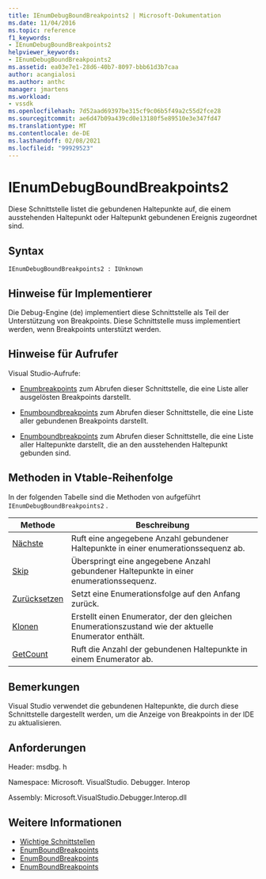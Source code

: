 ```yaml
---
title: IEnumDebugBoundBreakpoints2 | Microsoft-Dokumentation
ms.date: 11/04/2016
ms.topic: reference
f1_keywords:
- IEnumDebugBoundBreakpoints2
helpviewer_keywords:
- IEnumDebugBoundBreakpoints2
ms.assetid: ea03e7e1-28d6-40b7-8097-bbb61d3b7caa
author: acangialosi
ms.author: anthc
manager: jmartens
ms.workload:
- vssdk
ms.openlocfilehash: 7d52aad69397be315cf9c06b5f49a2c55d2fce28
ms.sourcegitcommit: ae6d47b09a439cd0e13180f5e89510e3e347fd47
ms.translationtype: MT
ms.contentlocale: de-DE
ms.lasthandoff: 02/08/2021
ms.locfileid: "99929523"
---
```

# <a name="ienumdebugboundbreakpoints2"></a>IEnumDebugBoundBreakpoints2
Diese Schnittstelle listet die gebundenen Haltepunkte auf, die einem ausstehenden Haltepunkt oder Haltepunkt gebundenen Ereignis zugeordnet sind.

## <a name="syntax"></a>Syntax

```
IEnumDebugBoundBreakpoints2 : IUnknown
```

## <a name="notes-for-implementers"></a>Hinweise für Implementierer
 Die Debug-Engine (de) implementiert diese Schnittstelle als Teil der Unterstützung von Breakpoints. Diese Schnittstelle muss implementiert werden, wenn Breakpoints unterstützt werden.

## <a name="notes-for-callers"></a>Hinweise für Aufrufer
 Visual Studio-Aufrufe:

- [Enumbreakpoints](../../../extensibility/debugger/reference/idebugbreakpointevent2-enumbreakpoints.md) zum Abrufen dieser Schnittstelle, die eine Liste aller ausgelösten Breakpoints darstellt.

- [Enumboundbreakpoints](../../../extensibility/debugger/reference/idebugbreakpointboundevent2-enumboundbreakpoints.md) zum Abrufen dieser Schnittstelle, die eine Liste aller gebundenen Breakpoints darstellt.

- [Enumboundbreakpoints](../../../extensibility/debugger/reference/idebugpendingbreakpoint2-enumboundbreakpoints.md) zum Abrufen dieser Schnittstelle, die eine Liste aller Haltepunkte darstellt, die an den ausstehenden Haltepunkt gebunden sind.

## <a name="methods-in-vtable-order"></a>Methoden in Vtable-Reihenfolge
 In der folgenden Tabelle sind die Methoden von aufgeführt `IEnumDebugBoundBreakpoints2` .

|Methode|Beschreibung|
|------------|-----------------|
|[Nächste](../../../extensibility/debugger/reference/ienumdebugboundbreakpoints2-next.md)|Ruft eine angegebene Anzahl gebundener Haltepunkte in einer enumerationssequenz ab.|
|[Skip](../../../extensibility/debugger/reference/ienumdebugboundbreakpoints2-skip.md)|Überspringt eine angegebene Anzahl gebundener Haltepunkte in einer enumerationssequenz.|
|[Zurücksetzen](../../../extensibility/debugger/reference/ienumdebugboundbreakpoints2-reset.md)|Setzt eine Enumerationsfolge auf den Anfang zurück.|
|[Klonen](../../../extensibility/debugger/reference/ienumdebugboundbreakpoints2-clone.md)|Erstellt einen Enumerator, der den gleichen Enumerationszustand wie der aktuelle Enumerator enthält.|
|[GetCount](../../../extensibility/debugger/reference/ienumdebugboundbreakpoints2-getcount.md)|Ruft die Anzahl der gebundenen Haltepunkte in einem Enumerator ab.|

## <a name="remarks"></a>Bemerkungen
 Visual Studio verwendet die gebundenen Haltepunkte, die durch diese Schnittstelle dargestellt werden, um die Anzeige von Breakpoints in der IDE zu aktualisieren.

## <a name="requirements"></a>Anforderungen
 Header: msdbg. h

 Namespace: Microsoft. VisualStudio. Debugger. Interop

 Assembly: Microsoft.VisualStudio.Debugger.Interop.dll

## <a name="see-also"></a>Weitere Informationen
- [Wichtige Schnittstellen](../../../extensibility/debugger/reference/core-interfaces.md)
- [EnumBoundBreakpoints](../../../extensibility/debugger/reference/idebugbreakpointboundevent2-enumboundbreakpoints.md)
- [EnumBoundBreakpoints](../../../extensibility/debugger/reference/idebugpendingbreakpoint2-enumboundbreakpoints.md)
- [EnumBoundBreakpoints](../../../extensibility/debugger/reference/idebugpendingbreakpoint2-enumboundbreakpoints.md)
